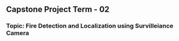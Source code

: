 
## Capstone Project Term - 02
### Topic: Fire Detection and Localization using Survilleiance Camera
